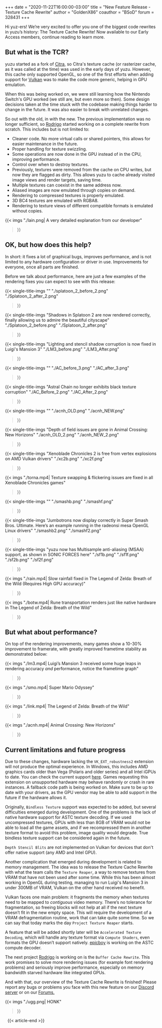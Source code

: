 +++
date = "2020-11-22T16:00:00-03:00"
title = "New Feature Release - Texture Cache Rewrite"
author = "GoldenX86"
coauthor = "BSoD"
forum = 328431
+++

Hi yuz-ers! We’re very excited to offer you one of the biggest code rewrites in yuzu’s history: The Texture Cache Rewrite! Now available to our Early Access members, continue reading to learn more.

<!--more-->

## But what is the TCR?

yuzu started as a fork of [Citra](https://github.com/citra-emu/citra), so Citra's texture cache (or rasterizer cache, as it was called at the time) was used in the early days of yuzu. However, this cache only supported OpenGL, so one of the first efforts when adding support for [Vulkan](https://yuzu-emu.org/entry/yuzu-vulkan/) was to make the code more generic, helping in GPU emulation.

When this was being worked on, we were still learning how the Nintendo Switch's GPU worked (we still are, but even more so then). Some design decisions taken at the time stuck with the codebase making things harder to change in the future. It was also easier to break with unrelated changes.

So out with the old, in with the new. The previous implementation was no longer sufficient, so [Rodrigo](https://github.com/ReinUsesLisp) started working on a complete rewrite from scratch. This includes but is not limited to:

- Cleaner code. No more virtual calls or shared pointers, this allows for easier maintenance in the future.
- Proper handling for texture swizzling.
- Some operations are now done in the GPU instead of in the CPU, improving performance.
- Control over when to destroy textures.
- Previously, textures were removed from the cache on CPU writes, but now they are flagged as dirty. This allows yuzu to cache already visited image views and render targets, saving time.
- Multiple textures can coexist in the same address now.
- Aliased images are now emulated through copies on demand.
- Rendering to compressed textures is properly emulated.
- 3D BC4 textures are emulated with RGBA8.
- Rendering to texture views of different compatible formats is emulated without copies.

{{< imgs
    "./lain.png| A very detailed explanation from our developer"
  >}}

## OK, but how does this help?

In short: it fixes a lot of graphical bugs, improves performance, and is not limited to any hardware configuration or driver in use. Improvements for everyone, once all parts are finished.

Before we talk about performance, here are just a few examples of the rendering fixes you can expect to see with this release:

{{< single-title-imgs
    ""
    "./splatoon_2_before_2.png"
    "./Splatoon_2_after_2.png"
  >}}

{{< single-title-imgs
    "Shadows in Splatoon 2 are now rendered correctly, finally allowing us to admire the beautiful cityscape"
    "./Splatoon_2_before.png"
    "./Splatoon_2_after.png"
  >}}

{{< single-title-imgs
    "Lighting and stencil shadow corruption is now fixed in Luigi's Mansion 3"
    "./LM3_before.png"
    "./LM3_After.png"
  >}}

{{< single-title-imgs
    ""
    "./AC_before_3.png"
    "./AC_after_3.png"
  >}}

{{< single-title-imgs
    "Astral Chain no longer exhibits black texture corruption"
    "./AC_Before_2.png"
    "./AC_After_2.png"
  >}}
 
{{< single-title-imgs
    ""
    "./acnh_OLD.png"
    "./acnh_NEW.png"
  >}}
 
{{< single-title-imgs
    "Depth of field issues are gone in Animal Crossing: New Horizons"
    "./acnh_OLD_2.png"
    "./acnh_NEW_2.png"
  >}}

{{< single-title-imgs
    "Xenoblade Chronicles 2 is free from vertex explosions on AMD Vulkan drivers"
    "./xc2b.png"
    "./xc2f.png"
  >}}
  
{{< imgs
    "./torna.mp4| Texture swapping & flickering issues are fixed in all Xenoblade Chronicles games"
  >}}
  
{{< single-title-imgs
    ""
    "./smashb.png"
    "./smashf.png"
  >}}  

{{< single-title-imgs
    "Jumbotrons now display correctly in Super Smash Bros. Ultimate. Here’s an example running in the radeonsi mesa OpenGL Linux drivers"
    "./smashb2.png"
    "./smashf2.png"
  >}}

{{< single-title-imgs
    "yuzu now has Multisample anti-aliasing (MSAA) support, as shown in SONIC FORCES here"
    "./sf1b.png"
    "./sf1f.png"
    "./sf2b.png"
    "./sf2f.png"
  >}}
  
{{< imgs
    "./rain.mp4| Slow rainfall fixed in The Legend of Zelda: Breath of the Wild (Requires High GPU accuracy)"
  >}}
  
{{< imgs
    "./botw.mp4| Rune transportation renders just like native hardware in The Legend of Zelda: Breath of the Wild"
  >}}
  
## But what about performance?

On top of the rendering improvements, many games show a 10-30% improvement to framerate, with greatly improved frametime stability as demonstrated below:
  
{{< imgs
    "./lm3.mp4| Luigi’s Mansion 3 received some huge leaps in rendering accuracy *and* performance, notice the frametime graph"
  >}}

{{< imgs
    "./smo.mp4| Super Mario Odyssey"
  >}}

{{< imgs
    "./link.mp4| The Legend of Zelda: Breath of the Wild"
  >}}

{{< imgs
    "./acnh.mp4| Animal Crossing: New Horizons"
  >}}

## Current limitations and future progress

Due to these changes, hardware lacking the `VK_EXT_robustness2` extension will not produce the optimal experience. In Windows, this includes AMD graphics cards older than Vega (Polaris and older series) and all Intel iGPUs to date. You can check the current support [here](http://vulkan.gpuinfo.org/listdevicescoverage.php?extension=VK_EXT_robustness2&platform=windows). Games requesting this extension on unsupported hardware may behave randomly or crash in rare instances. A fallback code path is being worked on. Make sure to be up to date with your drivers, as the GPU vendor may be able to add support in the future if the hardware allows it.

Originally, `Bindless Texture` support was expected to be added, but several difficulties emerged during development. One of the problems is the lack of native hardware support for ASTC texture decoding. If we used uncompressed textures, GPUs with less than 8GB of VRAM would not be able to load all the game assets, and if we recompressed them in another texture format to avoid this problem, image quality would degrade. True bindless texture support can be considered again in the future.

`Depth Stencil Blits` are not implemented on Vulkan for devices that don't offer native support (any AMD and Intel GPU).

Another complication that emerged during development is related to memory management. The idea was to release the Texture Cache Rewrite with what the team calls the `Texture Reaper`, a way to remove textures from VRAM that have not been used after some time. While this has been almost working in OpenGL during testing, managing to run Luigi's Mansion 3 in under 300MB of VRAM, Vulkan on the other hand received no benefit.

Vulkan faces one main problem: it fragments the memory when textures need to be mapped to *contiguous* video memory. There’s no tolerance for fragmentation, so freeing blocks will not help at all if the next texture doesn’t fit in the new empty space. This will require the development of a VRAM defragmentation routine, work that can take quite some time. So we can say that today marks the day `Project Texture Reaper` starts.

A feature that will be added shortly later will be `Accelerated Texture Decoding`, which will handle any texture format via `Compute Shaders`, even formats the GPU doesn’t support natively. [epicboy](https://github.com/ameerj) is working on the ASTC compute decoder.

The next project [Rodrigo](https://github.com/ReinUsesLisp) is working on is the `Buffer Cache Rewrite`. This work promises to solve more rendering issues (for example font rendering problems) and seriously improve performance, especially on memory bandwidth starved hardware like integrated GPUs.

And with that, our overview of the Texture Cache Rewrite is finished! Please report any bugs or problems you face with this new feature on our [Discord server](https://discord.gg/u77vRWY) or on our [Forums.](https://community.citra-emu.org/c/yuzu-support/)

{{< imgs
    "./ugg.png| HONK"
  >}}

&nbsp;
{{< article-end >}}
